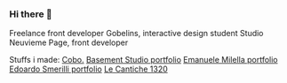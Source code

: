 ### Hi there 👋

Freelance front developer
Gobelins, interactive design student
Studio Neuvieme Page, front developer

Stuffs i made:
[Cobo.](https://www.cobosrl.co/)
[Basement Studio portfolio](https://basement.studio/)
[Emanuele Milella portfolio](https://emanuelemilella.com/)
[Edoardo Smerilli portfolio](https://edoardosmerilli.com/)
[Le Cantiche 1320](https://www.lecantiche.com/)

<!--
**clementroche/clementroche** is a ✨ _special_ ✨ repository because its `README.md` (this file) appears on your GitHub profile.

Here are some ideas to get you started:

- 🔭 I’m currently working on ...
- 🌱 I’m currently learning ...
- 👯 I’m looking to collaborate on ...
- 🤔 I’m looking for help with ...
- 💬 Ask me about ...
- 📫 How to reach me: ...
- 😄 Pronouns: ...
- ⚡ Fun fact: ...
-->
